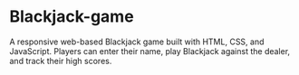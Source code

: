 # Blackjack-game
A responsive web-based Blackjack game built with HTML, CSS, and JavaScript. Players can enter their name, play Blackjack against the dealer, and track their high scores.
